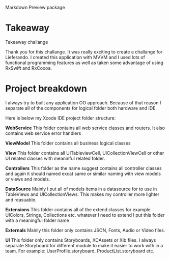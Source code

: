 Markdown Preview package

# Takeaway
Takeaway challange

Thank you for this challange. It was really exciting to create a challange for Lieferando.
I created this application with MVVM and I used lots of functional programming features as well as taken some advantage of using RxSwift and RxCocoa.

# Project breakdown

I always try to built any application OO approach. Because of that reason I separate all of the components for logical folder both hardware and IDE.

Here is below my Xcode IDE project folder structure:

**WebService**
This folder contains all web service classes and routers.
It also contains web service error handlers

**ViewModel**
This folder contains all business logical classes

**View**
This folder contains all UITableviewCell, UICollectionViewCell or other UI related classes with meaninful related folder.

**Controllers**
This folder as the name suggest contains all controller classes and again it should named excat same or similar naming with view models or views and models.

**DataSource**
Mainly I put all of models items in a datasource for to use in TableViews and UICollectionViews. This makes my controller more lighter and reasuable.

**Extensions**
This folder contains all of the extend classes for example UIColors, Strings, Collections etc. whatever I need to extend I put this folder with a meaningful folder name

**Externals**
Mainly this folder only contains JSON, Fonts, Audio or Video files.

**UI**
This folder only contains Storyboards, XCAssets or Xib files.
I always separate Storyboard for different module to make it easier to work with in a team.
For example: UserProfile.storyboard, ProductList.storyboard etc.
